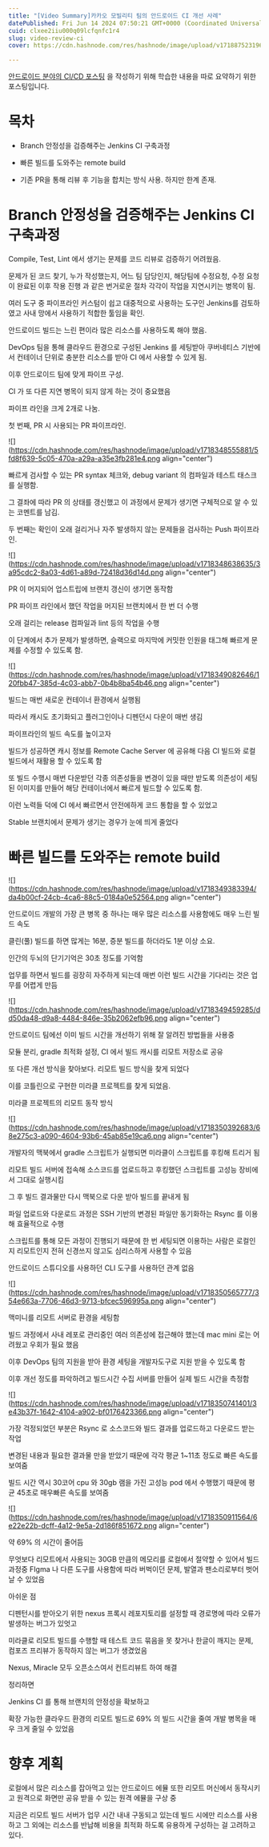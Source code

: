 ```yaml
---
title: "[Video Summary]카카오 모빌리티 팀의 안드로이드 CI 개선 사례"
datePublished: Fri Jun 14 2024 07:50:21 GMT+0000 (Coordinated Universal Time)
cuid: clxee2iiu000q09lcfqnfc1r4
slug: video-review-ci
cover: https://cdn.hashnode.com/res/hashnode/image/upload/v1718875231963/917dfdd8-2d69-4868-a0ff-f9db7eb4854f.png

---
```


[안드로이드 분야의 CI/CD 포스팅](https://hashnode.com/preview/666bb7b91328932b05ad0178) 을 작성하기 위해 학습한 내용을 따로 요약하기 위한 포스팅입니다.

# 목차

* Branch 안정성을 검증해주는 Jenkins CI 구축과정
    
* 빠른 빌드를 도와주는 remote build
    
* 기존 PR을 통해 리뷰 후 기능을 합치는 방식 사용. 하지만 한계 존재.
    

# Branch 안정성을 검증해주는 Jenkins CI 구축과정

Compile, Test, Lint 에서 생기는 문제를 코드 리뷰로 검증하기 어려웠음.

문제가 된 코드 찾기, 누가 작성했는지, 어느 팀 담당인지, 해당팀에 수정요청, 수정 요청이 완료된 이후 작용 진행 과 같은 번거로운 절차 각각이 작업을 지연시키는 병목이 됨.

여러 도구 중 파이프라인 커스텀이 쉽고 대중적으로 사용하는 도구인 Jenkins를 검토하였고 사내 망에서 사용하기 적합한 툴임을 확인.

안드로이드 빌드는 느린 편이라 많은 리소스를 사용하도록 해야 했음.

DevOps 팀을 통해 클라우드 환경으로 구성된 Jenkins 를 세팅받아 쿠버네티스 기반에서 컨테이너 단위로 충분한 리소스를 받아 CI 에서 사용할 수 있게 됨.

이후 안드로이드 팀에 맞게 파이프 구성.

CI 가 또 다른 지연 병목이 되지 않게 하는 것이 중요했음

파이프 라인을 크게 2개로 나눔.

첫 번째, PR 시 사용되는 PR 파이프라인.

![](https://cdn.hashnode.com/res/hashnode/image/upload/v1718348555881/5fd8f639-5c05-470a-a29a-a35e3fb281e4.png align="center")

빠르게 검사할 수 있는 PR syntax 체크와, debug variant 의 컴파일과 테스트 태스크를 실행함.

그 결좌에 따라 PR 의 상태를 갱신했고 이 과정에서 문제가 생기면 구체적으로 알 수 있는 코멘트를 남김.

두 번째는 확인이 오래 걸리거나 자주 발생하지 않는 문제들을 검사하는 Push 파이프라인.

![](https://cdn.hashnode.com/res/hashnode/image/upload/v1718348638635/3a95cdc2-8a03-4d61-a89d-72418d36d14d.png align="center")

PR 이 머지되어 업스트립에 브랜치 갱신이 생기면 동작함

PR 파이프 라인에서 했던 작업을 머지된 브랜치에서 한 번 더 수행

오래 걸리는 release 컴파일과 lint 등의 작업을 수행

이 단계에서 추가 문제가 발생하면, 슬랙으로 마지막에 커밋한 인원을 태그해 빠르게 문제를 수정할 수 있도록 함.

![](https://cdn.hashnode.com/res/hashnode/image/upload/v1718349082646/120fbb47-385d-4c03-abb7-0b4b8ba54b46.png align="center")

빌드는 매번 새로운 컨테이너 환경에서 실행됨

따라서 캐시도 초기화되고 플러그인이나 디펜던시 다운이 매번 생김

파이프라인의 빌드 속도를 높이고자

빌드가 성공하면 캐시 정보를 Remote Cache Server 에 공유해 다음 CI 빌드와 로컬 빌드에서 재활용 할 수 있도록 함

또 빌드 수행시 매번 다운받던 각종 의존성들을 변경이 있을 때만 받도록 의존성이 세팅된 이미지를 만들어 해당 컨테이너에서 빠르게 빌드할 수 있도록 함.

이런 노력들 덕에 CI 에서 빠르면서 안전에하게 코드 통합을 할 수 있었고

Stable 브랜치에서 문제가 생기는 경우가 눈에 띄게 줄었다

# 빠른 빌드를 도와주는 remote build

![](https://cdn.hashnode.com/res/hashnode/image/upload/v1718349383394/da4b00cf-24cb-4ca6-88c5-0184a0e52564.png align="center")

안드로이드 개발의 가장 큰 병목 중 하나는 매우 많은 리소스를 사용함에도 매우 느린 빌드 속도

클린(풀) 빌드를 하면 많게는 16분, 증분 빌드를 하더라도 1분 이상 소요.

인간의 두뇌의 단기기억은 30초 정도를 기억함

업무를 하면서 빌드를 굉장히 자주하게 되는데 매번 이런 빌드 시간을 기다리는 것은 업무를 어렵게 만듬

![](https://cdn.hashnode.com/res/hashnode/image/upload/v1718349459285/dd50da48-d9a8-4484-846e-35b2062efb96.png align="center")

안드로이드 팀에선 이미 빌드 시간을 개선하기 위해 잘 알려진 방법들을 사용중

모듈 분리, gradle 최적화 설정, CI 에서 빌드 캐시를 리모트 저장소로 공유

또 다른 개선 방식을 찾아보다. 리모트 빌드 방식을 찾게 되었다

이를 코틀린으로 구현한 미라클 프로젝트를 찾게 되었음.

미라클 프로젝트의 리모트 동작 방식

![](https://cdn.hashnode.com/res/hashnode/image/upload/v1718350392683/68e275c3-a090-4604-93b6-45ab85e19ca6.png align="center")

개발자의 맥북에서 gradle 스크립트가 실행되면 미라클이 스크립트를 후킹해 트리거 됨

리모트 빌드 서버에 접속해 소스코드를 업로드하고 후킹했던 스크립트를 고성능 장비에서 그대로 실행시킴

그 후 빌드 결과물만 다시 맥북으로 다운 받아 빌드를 끝내게 됨

파일 업로드와 다운로드 과정은 SSH 기반의 변경된 파일만 동기화하는 Rsync 를 이용해 효율적으로 수행

스크립트를 통해 모든 과정이 진행되기 때문에 한 번 세팅되면 이용하는 사람은 로컬인지 리모트인지 전혀 신경쓰지 않고도 심리스하게 사용할 수 있음

안드로이드 스튜디오를 사용하던 CLI 도구를 사용하던 관계 없음

![](https://cdn.hashnode.com/res/hashnode/image/upload/v1718350565777/354e663a-7706-46d3-9713-bfcec596995a.png align="center")

맥미니를 리모트 서버로 환경을 세팅함

빌드 과정에서 사내 레포로 관리중인 여러 의존성에 접근해야 했는데 mac mini 로는 어려웠고 우회가 필요 했음

이후 DevOps 팀의 지원을 받아 환경 세팅을 개발자도구로 지원 받을 수 있도록 함

이후 개선 정도를 파악하려고 빌드시간 수집 서버를 만들어 실제 빌드 시간을 측정함

![](https://cdn.hashnode.com/res/hashnode/image/upload/v1718350741401/3e43b37f-1642-4104-a902-bf0176423366.png align="center")

가장 걱정되었던 부분은 Rsync 로 소스코드와 빌드 결과를 업로드하고 다운로드 받는 작업

변경된 내용과 필요한 결과물 만을 받았기 때문에 각각 평균 1~11초 정도로 빠른 속도를 보여줌

빌드 시간 역시 30코어 cpu 와 30gb 램을 가진 고성능 pod 에서 수행했기 때문에 평균 45초로 매우빠른 속도를 보여줌

![](https://cdn.hashnode.com/res/hashnode/image/upload/v1718350911564/6e22e22b-dcff-4a12-9e5a-2d186f851672.png align="center")

약 69% 의 시간이 줄어듬

무엇보다 리모트에서 사용되는 30GB 만큼의 메모리를 로컬에서 절약할 수 있어서 빌드 과정중 FIgma 나 다른 도구를 사용함에 따라 버벅이던 문제, 발열과 팬소리로부터 벗어날 수 있었음

아쉬운 점

디펜턴시를 받아오기 위한 nexus 프록시 레포지토리를 설정할 때 경로명에 따라 오류가 발생하는 버그가 있엇고

미라클로 리모트 빌드를 수행할 때 테스트 코드 묶음을 못 찾거나 한글이 깨지는 문제, 컴포즈 프리뷰가 동작하지 않는 버그가 생겼었음

Nexus, Miracle 모두 오픈소스여서 컨트리뷰트 하여 해결

정리하면

Jenkins CI 를 통해 브랜치의 안정성을 확보하고

확장 가능한 클라우드 환경의 리모트 빌드로 69% 의 빌드 시간을 줄여 개발 병목을 매우 크게 줄일 수 있었음

# 향후 계획

로컬에서 많은 리소스를 잡아먹고 있는 안드로이드 에뮬 또한 리모트 머신에서 동작시키고 원격으로 화면만 공유 받을 수 있는 원격 에뮬을 구상 중

지금은 리모트 빌드 서버가 업무 시간 내내 구동되고 있는데 빌드 시에만 리소스를 사용하고 그 외에는 리소스를 반납해 비용을 최적화 하도록 유용하게 구성하는 걸 고려하고 있다.